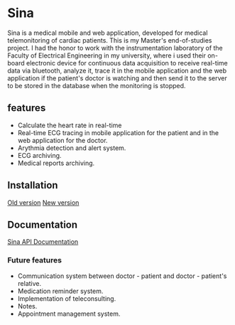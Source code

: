 # Sina

Sina is a medical mobile and web application, developed for medical telemonitoring of cardiac patients.
This is my Master's end-of-studies project. I had the honor to work with the instrumentation laboratory of the Faculty of Electrical Engineering in my university, where i used their on-board electronic device for continuous data acquisition to receive real-time data via bluetooth, analyze it, trace it in the mobile application and the web application if the patient's doctor is watching and then send it to the server to be stored in the database when the monitoring is stopped.

## features

- Calculate the heart rate in real-time
- Real-time ECG tracing in mobile application for the patient and in the web application for the doctor.
- Arythmia detection and alert system.
- ECG archiving.
- Medical reports archiving.

## Installation

[Old version](/ReadMe/InstalationOld.md)
[New version](/ReadMe/Instalation.md)

## Documentation

[Sina API Documentation](/ReadMe/Documentation/Doccumentation.md)

### Future features

- Communication system between doctor - patient and doctor - patient's relative.
- Medication reminder system.
- Implementation of teleconsulting.
- Notes.
- Appointment management system.
